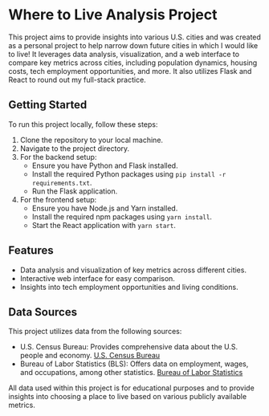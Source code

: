 # Where to Live Analysis Project

This project aims to provide insights into various U.S. cities and was created as a personal project to help narrow down future cities in which I would like to live! It leverages data analysis, visualization, and a web interface to compare key metrics across cities, including population dynamics, housing costs, tech employment opportunities, and more. It also utilizes Flask and React to round out my full-stack practice.

## Getting Started

To run this project locally, follow these steps:

1. Clone the repository to your local machine.
2. Navigate to the project directory.
3. For the backend setup:
   - Ensure you have Python and Flask installed.
   - Install the required Python packages using `pip install -r requirements.txt`.
   - Run the Flask application.
4. For the frontend setup:
   - Ensure you have Node.js and Yarn installed.
   - Install the required npm packages using `yarn install`.
   - Start the React application with `yarn start`.

## Features

- Data analysis and visualization of key metrics across different cities.
- Interactive web interface for easy comparison.
- Insights into tech employment opportunities and living conditions.

## Data Sources

This project utilizes data from the following sources:

- U.S. Census Bureau: Provides comprehensive data about the U.S. people and economy. [U.S. Census Bureau](https://www.census.gov/)
- Bureau of Labor Statistics (BLS): Offers data on employment, wages, and occupations, among other statistics. [Bureau of Labor Statistics](https://www.bls.gov/)

All data used within this project is for educational purposes and to provide insights into choosing a place to live based on various publicly available metrics.